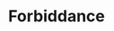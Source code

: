 ---
title: "Forbiddance"
permalink: /spells/forbiddance/
tags:
  - Spell
available_for:
  - Cleric
level: "6th Level"
school: "Abjuration"
range: "Touch"
area: "40000 ft"
shape: "Cube"
comp:
  - V
  - S
  - M
material: "a sprinkling of holy water, rare incense, and powdered ruby worth at least 1,000 gp."
duration: "24 hours"
cast_time: "10 Minutes"
ritual: true
description: |
  You create a ward against magical travel that protects up to 40,000 square feet of floor space to a height of 30 feet above the floor. For the duration, creatures can't teleport into the area or use portals, such as those created by the gate spell, to enter the area. The spell proofs the area against planar travel, and therefore prevents creatures from accessing the area by way of the Astral Plane, Ethereal Plane, Feywild, Shadowfell, or the plane shift spell.

  In addition, the spell damages types of creatures that you choose when you cast it. Choose one or more of the following: celestials, elementals, fey, fiends, and undead. When a chosen creature enters the spell's area for the first time on a turn or starts its turn there, the creature takes 5d10 radiant or necrotic damage (your choice when you cast this spell).

  When you cast this spell, you can designate a password. A creature that speaks the password as it enters the area takes no damage from the spell.

  The spell's area can't overlap with the area of another forbiddance spell. If you cast forbiddance every day for 30 days in the same location, the spell lasts until it is dispelled, and the material components are consumed on the last casting.
excerpt: "You create a ward against magical travel that protects up to 40,000 square feet of floor space to a height of 30 feet above the floor."
source: "Basic Rules"
---